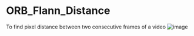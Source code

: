 # ORB_Flann_Distance
To find pixel distance between two consecutive frames of a video
![image](https://user-images.githubusercontent.com/112941832/220789553-a3e11555-ebc7-4cfe-969c-9cd10598efc6.jpeg)
